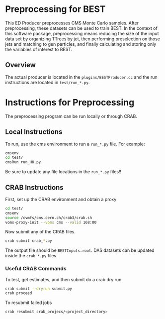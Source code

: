 # Preprocessing for BEST

This ED Producer preprocesses CMS Monte Carlo samples. After preprocessing, these datasets 
can be used to train BEST. In the context of this software package, preprocessing means
reducing the size of the input data set by organizing TTrees by jet, then performing preselection
on those jets and matching to gen particles, and finally calculating and storing only the variables
of interest to BEST.

## Overview

The actual producer is located in the ``plugins/BESTProducer.cc`` and
the run instructions are located in ``test/run_*.py``.

# Instructions for Preprocessing

The preprocessing program can be run locally or through CRAB.

## Local Instructions

To run, use the cms environment to run a ``run_*.py`` file. For example: 

```bash
cmsenv
cd test/
cmsRun run_HH.py
```

Be sure to update any file locations in the ``run_*.py`` files!!

## CRAB Instructions

First, set up the CRAB environment and obtain a proxy

```bash
cd test/
cmsenv
source /cvmfs/cms.cern.ch/crab3/crab.sh
voms-proxy-init --voms cms --valid 168:00
``` 

Now submit any of the CRAB files.

```bash
crab submit crab_*.py
```

The output file should be ``BESTInputs.root``. DAS datasets can be updated inside the ``crab_*.py`` files.

### Useful CRAB Commands

To test, get estimates, and then submit do a crab dry run

```bash
crab submit --dryrun submit.py
crab proceed
```

To resubmit failed jobs

```bash
crab resubmit crab_projecs/<project_directory>
